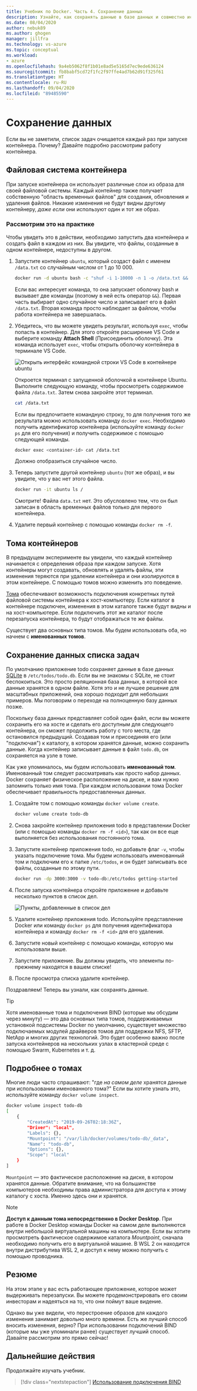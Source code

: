 ```yaml
---
title: Учебник по Docker. Часть 4. Сохранение данных
description: Узнайте, как сохранять данные в базе данных и совместно использовать каталоги в контейнере путем подключения тома.
ms.date: 08/04/2020
author: nebuk89
ms.author: ghogen
manager: jillfra
ms.technology: vs-azure
ms.topic: conceptual
ms.workload:
- azure
ms.openlocfilehash: 9a4eb5062f8f1b01e8ad5e5165d7ec9ede636124
ms.sourcegitcommit: fb8babf5cd72f1fc2f97ffe4ad7b62d91f325f61
ms.translationtype: HT
ms.contentlocale: ru-RU
ms.lasthandoff: 09/04/2020
ms.locfileid: "89485590"
---
```

# <a name="persist-your-data"></a> Сохранение данных

Если вы не заметили, список задач очищается каждый раз при запуске контейнера. Почему? Давайте подробно рассмотрим работу контейнера.

## <a name="the-containers-filesystem"></a>Файловая система контейнера

При запуске контейнера он использует различные слои из образа для своей файловой системы. Каждый контейнер также получает собственную "область временных файлов" для создания, обновления и удаления файлов. Никакие изменения не будут видны другому контейнеру, *даже если* они используют один и тот же образ.

### <a name="see-this-in-practice"></a>Рассмотрим это на практике

Чтобы увидеть это в действии, необходимо запустить два контейнера и создать файл в каждом из них. Вы увидите, что файлы, созданные в одном контейнере, недоступны в другом.

1. Запустите контейнер `ubuntu`, который создаст файл с именем `/data.txt` со случайным числом от 1 до 10 000.

    ```bash
    docker run -d ubuntu bash -c "shuf -i 1-10000 -n 1 -o /data.txt && tail -f /dev/null"
    ```

    Если вас интересует команда, то она запускает оболочку bash и вызывает две команды (поэтому в ней есть оператор `&&`). Первая часть выбирает одно случайное число и записывает его в файл `/data.txt`. Вторая команда просто наблюдает за файлом, чтобы работа контейнера не завершалась.

1. Убедитесь, что вы можете увидеть результат, используя `exec`, чтобы попасть в контейнер. Для этого откройте расширение VS Code и выберите команду **Attach Shell** (Присоединить оболочку). Эта команда использует `exec`, чтобы открыть оболочку контейнера в терминале VS Code.

    ![Открыть интерфейс командной строки VS Code в контейнере ubuntu](media/attach_shell.png)

    Откроется терминал с запущенной оболочкой в контейнере Ubuntu. Выполните следующую команду, чтобы просмотреть содержимое файла `/data.txt`. Затем снова закройте этот терминал.

    ```bash
    cat /data.txt
    ```

    Если вы предпочитаете командную строку, то для получения того же результата можно использовать команду `docker exec`. Необходимо получить идентификатор контейнера (используйте команду `docker ps` для его получения) и получить содержимое с помощью следующей команды.

    ```bash
    docker exec <container-id> cat /data.txt
    ```

    Должно отобразиться случайное число.

1. Теперь запустите другой контейнер `ubuntu` (тот же образ), и вы увидите, что у вас нет этого файла.

    ```bash
    docker run -it ubuntu ls /
    ```

    Смотрите! Файла `data.txt` нет. Это обусловлено тем, что он был записан в область временных файлов только для первого контейнера.

1. Удалите первый контейнер с помощью команды `docker rm -f`.

## <a name="container-volumes"></a>Тома контейнеров

В предыдущем эксперименте вы увидели, что каждый контейнер начинается с определения образа при каждом запуске. Хотя контейнеры могут создавать, обновлять и удалять файлы, эти изменения теряются при удалении контейнера и они изолируются в этом контейнере. С помощью томов можно изменить это поведение.

[Тома](https://docs.docker.com/storage/volumes/) обеспечивают возможность подключения конкретных путей файловой системы контейнера к хост-компьютеру. Если каталог в контейнере подключен, изменения в этом каталоге также будут видны и на хост-компьютере. Если подключить этот же каталог после перезапуска контейнера, то будут отображаться те же файлы.

Существует два основных типа томов. Мы будем использовать оба, но начнем с **именованных томов**.

## <a name="persist-your-todo-data"></a>Сохранение данных списка задач

По умолчанию приложение todo сохраняет данные в базе данных [SQLite](https://www.sqlite.org/index.html) в `/etc/todos/todo.db`. Если вы не знакомы с SQLite, не стоит беспокоиться. Это просто реляционная база данных, в которой все данные хранятся в одном файле. Хотя это и не лучшее решение для масштабных приложений, она хорошо подходит для небольших примеров. Мы поговорим о переходе на полноценную базу данных позже.

Поскольку база данных представляет собой один файл, если вы можете сохранить его на хосте и сделать его доступным для следующего контейнера, он сможет продолжить работу с того места, где остановился предыдущий. Создавая том и присоединяя его (или "подключая") к каталогу, в котором хранятся данные, можно сохранить данные. Когда контейнер записывает данные в файл `todo.db`, он сохраняется на узле в томе.

Как уже упоминалось, мы будем использовать **именованный том**. Именованный том следует рассматривать как просто набор данных. Docker сохраняет физическое расположение на диске, и вам нужно запомнить только имя тома. При каждом использовании тома Docker обеспечивает правильность предоставленных данных.

1. Создайте том с помощью команды `docker volume create`.

    ```bash
    docker volume create todo-db
    ```

1. Снова закройте контейнер приложения todo в представлении Docker (или с помощью команды `docker rm -f <id>`), так как он все еще выполняется без использования постоянного тома.

1. Запустите контейнер приложения todo, но добавьте флаг `-v`, чтобы указать подключение тома. Мы будем использовать именованный том и подключим его к папке `/etc/todos`, и он будет записывать все файлы, созданные по этому пути.

    ```bash
    docker run -dp 3000:3000 -v todo-db:/etc/todos getting-started
    ```

1. После запуска контейнера откройте приложение и добавьте несколько пунктов в список дел.

    ![Пункты, добавленные в список дел](media/items-added.png)

1. Удалите контейнер приложения todo. Используйте представление Docker или команду `docker ps` для получения идентификатора контейнера и команду `docker rm -f <id>` для его удаления.

1. Запустите новый контейнер с помощью команды, которую мы использовали выше.

1. Запустите приложение. Вы должны увидеть, что элементы по-прежнему находятся в вашем списке!

1. После просмотра списка удалите контейнер.

Поздравляем! Теперь вы узнали, как сохранять данные.

> [!TIP]
> Хотя именованные тома и подключения BIND (которые мы обсудим через минуту) — это два основных типа томов, поддерживаемых установкой подсистемы Docker по умолчанию, существует множество подключаемых модулей драйверов томов для поддержки NFS, SFTP, NetApp и многих других технологий. Это будет особенно важно после запуска контейнеров на нескольких узлах в кластерной среде с помощью Swarm, Kubernetes и т. д.

## <a name="dive-into-your-volume"></a>Подробнее о томах

Многие люди часто спрашивают: "где *на самом деле* хранятся данные при использовании именованного тома?" Если вы хотите узнать это, используйте команду `docker volume inspect`.

```bash
docker volume inspect todo-db
[
    {
        "CreatedAt": "2019-09-26T02:18:36Z",
        "Driver": "local",
        "Labels": {},
        "Mountpoint": "/var/lib/docker/volumes/todo-db/_data",
        "Name": "todo-db",
        "Options": {},
        "Scope": "local"
    }
]
```

`Mountpoint` — это фактическое расположение на диске, в котором хранятся данные. Обратите внимание, что на большинстве компьютеров необходимы права администратора для доступа к этому каталогу с хоста. Именно здесь они и хранятся.

> [!NOTE]
> **Доступ к данным тома непосредственно в Docker Desktop**. При работе в Docker Desktop команды Docker на самом деле выполняются внутри небольшой виртуальной машины на компьютере. Если вы хотите просмотреть фактическое содержимое каталога *Mountpoint*, сначала необходимо получить его в виртуальной машине. В WSL 2 он находится внутри дистрибутива WSL 2, и доступ к нему можно получить с помощью проводника.

## <a name="recap"></a>Резюме

На этом этапе у вас есть работающее приложение, которое может выдерживать перезапуски. Вы можете продемонстрировать его своим инвесторам и надеяться на то, что они поймут ваше видение.

Однако вы уже видели, что перестроение образов для каждого изменения занимает довольно много времени. Есть же лучший способ вносить изменения, верно? При использовании подключений BIND (которые мы уже упоминали ранее) существует лучший способ. Давайте рассмотрим это прямо сейчас!

## <a name="next-steps"></a>Дальнейшие действия

Продолжайте изучать учебник.

> [!div class="nextstepaction"]
> [Использование подключения BIND](use-bind-mounts.md)
